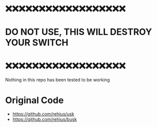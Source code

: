 # ❌❌❌❌❌❌❌❌❌❌❌❌❌❌❌❌❌❌
# DO NOT USE, THIS WILL DESTROY YOUR SWITCH
# ❌❌❌❌❌❌❌❌❌❌❌❌❌❌❌❌❌❌
Nothing in this repo has been tested to be working

# Original Code
* https://github.com/rehius/usk
* https://github.com/rehius/busk